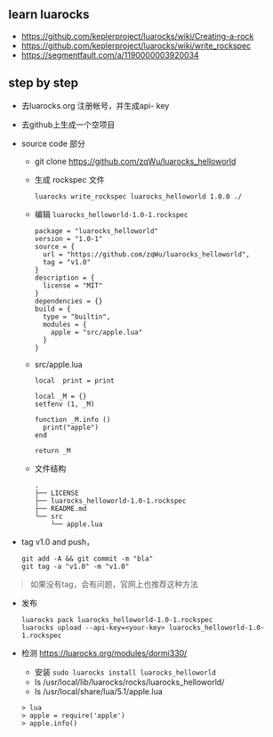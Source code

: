## learn luarocks

- https://github.com/keplerproject/luarocks/wiki/Creating-a-rock
- https://github.com/keplerproject/luarocks/wiki/write_rockspec
- https://segmentfault.com/a/1190000003920034

## step by step

- 去luarocks.org 注册帐号，并生成api- key
- 去github上生成一个空项目
- source code 部分
  - git clone https://github.com/zqWu/luarocks_helloworld
  - 生成 rockspec 文件
    ```
    luarocks write_rockspec luarocks_helloworld 1.0.0 ./
    ```

  - 编辑 `luarocks_helloworld-1.0-1.rockspec`

    ```
    package = "luarocks_helloworld"
    version = "1.0-1"
    source = {
      url = "https://github.com/zqWu/luarocks_helloworld",
      tag = "v1.0"
    }
    description = {
      license = "MIT"
    }
    dependencies = {}
    build = {
      type = "builtin",
      modules = {
        apple = "src/apple.lua"
      }
    }
    ```

  - src/apple.lua

    ```
    local  print = print

    local _M = {}
    setfenv (1, _M)

    function _M.info ()
      print("apple")
    end

    return _M
    ```

  - 文件结构
    ```
    .
    ├── LICENSE
    ├── luarocks_helloworld-1.0-1.rockspec
    ├── README.md
    └── src
        └── apple.lua
    ```

- tag v1.0 and push，
  ```
  git add -A && git commit -m "bla"
  git tag -a "v1.0" -m "v1.0"
  ```

> 如果没有tag，会有问题，官网上也推荐这种方法

- 发布

  ```
  luarocks pack luarocks_helloworld-1.0-1.rockspec
  luarocks upload --api-key=<your-key> luarocks_helloworld-1.0-1.rockspec
  ```


- 检测 https://luarocks.org/modules/dormi330/
  - 安装  `sudo luarocks install luarocks_helloworld`
  - ls /usr/local/lib/luarocks/rocks/luarocks_helloworld/
  - ls /usr/local/share/lua/5.1/apple.lua

  ```
  > lua
  > apple = require('apple')
  > apple.info()
  ```

